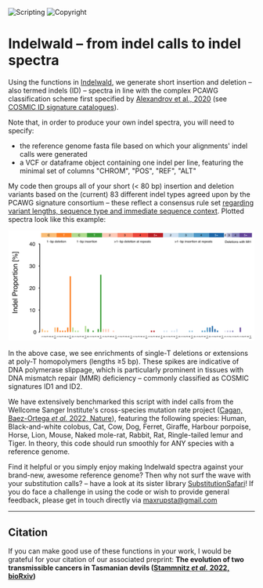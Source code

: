![Scripting](https://img.shields.io/badge/Language-R-yellow.svg) ![Copyright](https://img.shields.io/badge/Copyright-(c)_2021_Max\_Stammnitz\_@TCG\_Cambridge-green.svg)

Indelwald – from indel calls to indel spectra
=============================================

Using the functions in [Indelwald](/Indelwald.R), we generate short insertion and deletion – also termed indels (ID) – spectra in line with the complex PCAWG classification scheme first specified by [Alexandrov et al., 2020](https://www.nature.com/articles/s41586-020-1943-3) (see [COSMIC ID signature catalogues](https://cancer.sanger.ac.uk/signatures/id/)).

Note that, in order to produce your own indel spectra, you will need to specify:
* the reference genome fasta file based on which your alignments' indel calls were generated
* a VCF or dataframe object containing one indel per line, featuring the minimal set of columns "CHROM", "POS", "REF", "ALT"

My code then groups all of your short (< 80 bp) insertion and deletion variants based on the (current) 83 different indel types agreed upon by the PCAWG signature consortium – these reflect a consensus rule set [regarding variant lengths, sequence type and immediate sequence context](https://cancer.sanger.ac.uk/signatures/documents/4/PCAWG7_indel_classification_2017_12_08.xlsx). Plotted spectra look like this example:

![example](/Images/Example_spectrum.png)

In the above case, we see enrichments of single-T deletions or extensions at poly-T homopolymers (lengths ≥5 bp). These spikes are indicative of DNA polymerase slippage, which is particularly prominent in tissues with DNA mismatch repair (MMR) deficiency – commonly classified as COSMIC signatures ID1 and ID2.

We have extensively benchmarked this script with indel calls from the Wellcome Sanger Institute's cross-species mutation rate project ([Cagan, Baez-Ortega _et al._ 2022, Nature](https://www.nature.com/articles/s41586-022-04618-z)), featuring the following species: Human, Black-and-white colobus, Cat, Cow, Dog, Ferret, Giraffe, Harbour porpoise, Horse, Lion, Mouse, Naked mole-rat, Rabbit, Rat, Ringle-tailed lemur and Tiger. In theory, this code should run smoothly for ANY species with a reference genome.

Find it helpful or you simply enjoy making Indelwald spectra against your brand-new, awesome reference genome? Then why not surf the wave with your substitution calls? – have a look at its sister library [SubstitutionSafari](https://github.com/MaximilianStammnitz/SubstitutionSafari)! If you do face a challenge in using the code or wish to provide general feedback, please get in touch directly via maxrupsta@gmail.com

---

## Citation

If you can make good use of these functions in your work, I would be grateful for your citation of our associated preprint: **The evolution of two transmissible cancers in Tasmanian devils ([Stammnitz _et al._ 2022, bioRxiv](https://www.biorxiv.org/content/10.1101/2022.05.27.493404v1))**
